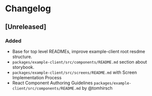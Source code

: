 # Changelog

## [Unreleased]
### Added

- Base for top level READMEs, improve example-client root resdme structure.
- `packages/example-client/src/components/README.md` section about storybook.
- `packages/example-client/src/screens/README.md` with Screen Implementation Process
- React Component Authoring Guidelines `packages/example-client/src/components/README.md` by @tomhirsch
